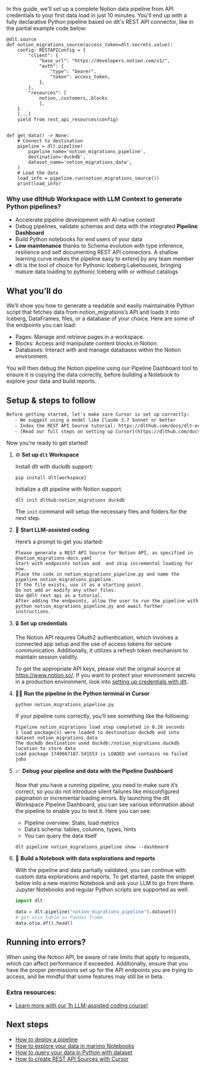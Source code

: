 In this guide, we'll set up a complete Notion data pipeline from API credentials to your first data load in just 10 minutes. You'll end up with a fully declarative Python pipeline based on dlt's REST API connector, like in the partial example code below:

```python-outcome
@dlt.source
def notion_migrations_source(access_token=dlt.secrets.value):
    config: RESTAPIConfig = {
        "client": {
            "base_url": "https://developers.notion.com/v1/",
            "auth": {
                "type": "bearer",
                "token": access_token,
            },
        },
        "resources": [
            notion,,customers,,blocks
            ],
    }
    [...]
    yield from rest_api_resources(config)


def get_data() -> None:
    # Connect to destination
    pipeline = dlt.pipeline(
        pipeline_name='notion_migrations_pipeline',
        destination='duckdb',
        dataset_name='notion_migrations_data', 
    )
    # Load the data
    load_info = pipeline.run(notion_migrations_source())
    print(load_info) 
```

### Why use dltHub Workspace with LLM Context to generate Python pipelines?

- Accelerate pipeline development with AI-native context
- Debug pipelines, validate schemas and data with the integrated **Pipeline Dashboard**
- Build Python notebooks for end users of your data
- **Low maintenance** thanks to Schema evolution with type inference, resilience and self documenting REST API connectors. A shallow learning curve makes the pipeline easy to extend by any team member
- dlt is the tool of choice for Pythonic Iceberg Lakehouses, bringing mature data loading to pythonic Iceberg with or without catalogs

## What you’ll do

We’ll show you how to generate a readable and easily maintainable Python script that fetches data from notion_migrations’s API and loads it into Iceberg, DataFrames, files, or a database of your choice. Here are some of the endpoints you can load:

- Pages: Manage and retrieve pages in a workspace.
- Blocks: Access and manipulate content blocks in Notion.
- Databases: Interact with and manage databases within the Notion environment.

You will then debug the Notion pipeline using our Pipeline Dashboard tool to ensure it is copying the data correctly, before building a Notebook to explore your data and build reports.

## Setup & steps to follow

```default
Before getting started, let's make sure Cursor is set up correctly:
   - We suggest using a model like Claude 3.7 Sonnet or better
   - Index the REST API Source tutorial: https://dlthub.com/docs/dlt-ecosystem/verified-sources/rest_api/ and add it to context as **@dlt rest api**
   - [Read our full steps on setting up Cursor](https://dlthub.com/docs/dlt-ecosystem/llm-tooling/cursor-restapi#23-configuring-cursor-with-documentation)
```

Now you're ready to get started!

1. ⚙️ **Set up `dlt` Workspace**
    
    Install dlt with duckdb support:
    ```shell
    pip install dlt[workspace]
    ```

    Initialize a dlt pipeline with Notion support.
    ```shell
    dlt init dlthub:notion_migrations duckdb
    ```

    The `init` command will setup the necessary files and folders for the next step.
    
2. 🤠 **Start LLM-assisted coding**
    
    Here’s a prompt to get you started:
    
    ```prompt
    Please generate a REST API Source for Notion API, as specified in @notion_migrations-docs.yaml 
    Start with endpoints notion and  and skip incremental loading for now. 
    Place the code in notion_migrations_pipeline.py and name the pipeline notion_migrations_pipeline. 
    If the file exists, use it as a starting point. 
    Do not add or modify any other files. 
    Use @dlt rest api as a tutorial. 
    After adding the endpoints, allow the user to run the pipeline with python notion_migrations_pipeline.py and await further instructions.
    ```

    
3. 🔒 **Set up credentials** 
    
    The Notion API requires OAuth2 authentication, which involves a connected app setup and the use of access tokens for secure communication. Additionally, it utilizes a refresh token mechanism to maintain session validity.
    
    To get the appropriate API keys, please visit the original source at https://www.notion.so/.
    If you want to protect your environment secrets in a production environment, look into [setting up credentials with dlt](https://dlthub.com/docs/walkthroughs/add_credentials).
    
4. 🏃‍♀️ **Run the pipeline in the Python terminal in Cursor**
    
    ```shell
    python notion_migrations_pipeline.py
    ```
    
    If your pipeline runs correctly, you’ll see something like the following:
    
    ```shell
    Pipeline notion_migrations load step completed in 0.26 seconds
    1 load package(s) were loaded to destination duckdb and into dataset notion_migrations_data
    The duckdb destination used duckdb:/notion_migrations.duckdb location to store data
    Load package 1749667187.541553 is LOADED and contains no failed jobs
    ```
    
5. 📈 **Debug your pipeline and data with the Pipeline Dashboard**

    Now that you have a running pipeline, you need to make sure it’s correct, so you do not introduce silent failures like misconfigured pagination or incremental loading errors. By launching the dlt Workspace Pipeline Dashboard, you can see various information about the pipeline to enable you to test it. Here you can see:
    - Pipeline overview: State, load metrics
    - Data’s schema: tables, columns, types, hints
    - You can query the data itself
    
    ```shell
    dlt pipeline notion_migrations_pipeline show --dashboard
    ```
    
6. 🐍 **Build a Notebook with data explorations and reports**

    With the pipeline and data partially validated, you can continue with custom data explorations and reports. To get started, paste the snippet below into a new marimo Notebook and ask your LLM to go from there. Jupyter Notebooks and regular Python scripts are supported as well.

    
    ```python
    import dlt

   data = dlt.pipeline("notion_migrations_pipeline").dataset()
   # get otio table as Pandas frame
   data.otio.df().head()
    ```

## Running into errors?

When using the Notion API, be aware of rate limits that apply to requests, which can affect performance if exceeded. Additionally, ensure that you have the proper permissions set up for the API endpoints you are trying to access, and be mindful that some features may still be in beta.

### Extra resources:

- [Learn more with our 1h LLM-assisted coding course!](https://www.youtube.com/watch?v=GGid70rnJuM)

## Next steps

- [How to deploy a pipeline](https://dlthub.com/docs/walkthroughs/deploy-a-pipeline)
- [How to explore your data in marimo Notebooks](https://dlthub.com/docs/general-usage/dataset-access/marimo)
- [How to query your data in Python with dataset](https://dlthub.com/docs/general-usage/dataset-access/dataset)
- [How to create REST API Sources with Cursor](https://dlthub.com/docs/dlt-ecosystem/llm-tooling/cursor-restapi)
